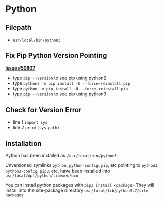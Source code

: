 # Python

## Filepath

- `usr/local/bin/python3`

## Fix Pip Python Version Pointing

**[Issue #50607](https://github.com/Homebrew/legacy-homebrew/issues/50607)**

- type `pip --version` to see pip using python2
- type `python3 -m pip install -U --force-reinstall pip`
- type `python -m pip install -U --force-reinstall pip`
- type `pip --version` to see pip using python3

## Check for Version Error

- line 1 `import sys`
- line 2 `print(sys.path)`

## Installation

Python has been installed as `/usr/local/bin/python3`

Unversioned symlinks `python`, `python-config`, `pip`, etc pointing to
`python3`, `python3-config`, `pip3`, etc, have been installed into
`usr/local/opt/python/libexec/bin`

You can install python packages with `pip3 install <package>` They will install
into the site-package directory `usr/local/lib/python3.7/site-packages`
